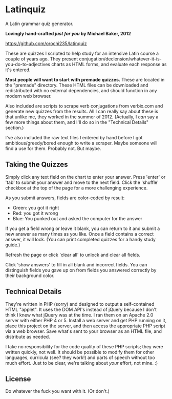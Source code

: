 # Latinquiz

A Latin grammar quiz generator.

**Lovingly hand-crafted *just for you* by Michael Baker, 2012**

https://github.com/orochi235/latinquiz

These are quizzes I scripted to help study for an intensive Latin course a couple of years ago. They present conjugation/declension/whatever-it-is-you-do-to-adjectives charts as HTML forms, and evaluate each response as it's entered.

**Most people will want to start with premade quizzes.** These are located in the "premade" directory. These HTML files can be downloaded and redistributed with no external dependencies, and should function in any modern web browser.

Also included are scripts to scrape verb conjugations from verbix.com and generate new quizzes from the results. All I can really say about these is that unlike me, they worked in the summer of 2012. (Actually, I _can_ say a few more things about them, and I'll do so in the "Technical Details" section.)

I've also included the raw text files I entered by hand before I got ambitious/greedy/bored enough to write a scraper. Maybe someone will find a use for them. Probably not. But maybe.

## Taking the Quizzes

Simply click any text field on the chart to enter your answer. Press 'enter' or 'tab' to submit your answer and move to the next field. Click the 'shuffle' checkbox at the top of the page for a more challenging experience.

As you submit answers, fields are color-coded by result:
* Green: you got it right
* Red: you got it wrong
* Blue: You punked out and asked the computer for the answer

If you get a field wrong or leave it blank, you can return to it and submit a new answer as many times as you like. Once a field contains a correct answer, it will lock. (You can print completed quizzes for a handy study guide.) 

Refresh the page or click 'clear all' to unlock and clear all fields.

Click 'show answers' to fill in all blank and incorrect fields. You can distinguish fields you gave up on from fields you answered correctly by their background color.

## Technical Details

They're written in PHP (sorry) and designed to output a self-contained HTML "applet". It uses the DOM API's instead of jQuery because I don't think I knew what jQuery was at the time. I ran them on an Apache 2.0 server with either PHP 4 or 5. Install a web server and get PHP running on it, place this project on the server, and then access the appropriate PHP script via a web browser. Save what's sent to your browser as an HTML file, and distribute as needed.

I take no responsibility for the code quality of these PHP scripts; they were written quickly, not well. It should be possible to modify them for other languages, curricula (see? they work!) and parts of speech without too much effort. Just to be clear, we're talking about *your* effort, not mine. :)

## License

Do whatever the fuck you want with it. (Or don't.)